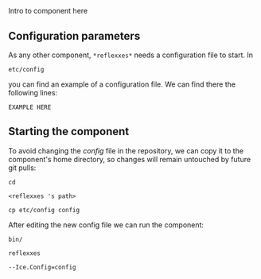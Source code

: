```
```
#
``` reflexxes
```
Intro to component here


## Configuration parameters
As any other component,
``` *reflexxes* ```
needs a configuration file to start. In

    etc/config

you can find an example of a configuration file. We can find there the following lines:

    EXAMPLE HERE

    
## Starting the component
To avoid changing the *config* file in the repository, we can copy it to the component's home directory, so changes will remain untouched by future git pulls:

    cd

``` <reflexxes 's path> ```

    cp etc/config config
    
After editing the new config file we can run the component:

    bin/

```reflexxes ```

    --Ice.Config=config
